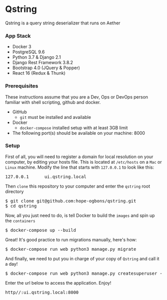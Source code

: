 # Qstring

Qstring is a query string deserializer that runs on Aether

### App Stack

- Docker 3
- PostgreSQL 9.6
- Python 3.7 & Django 2.1
- Django Rest Framework 3.8.2
- Bootstrap 4.0 (JQuery & Popper)
- React 16 (Redux & Thunk)

### Prerequisites

These instructions assume that you are a Dev,
Ops or DevOps person familiar with shell scripting,
github and docker.

- GitHub
    - `git` must be installed and available
- Docker
    - `docker-compose` installed setup with at least 3GB limit
- The following port(s) should be available on your machine: 8000

### Setup

First of all, you will need to register a domain for local resolution
on your computer, by editing your hosts file.
This is located at `/etc/hosts` on a `Mac` or `Linux` machine.
Modify the line that starts with `127.0.0.1` to look like this:

<pre>127.0.0.1      ui.qstring.local</pre>

Then `clone` this repository to your computer and enter the `qstring` root directory

<pre>
$ git clone git@github.com:hope-ogbons/qstring.git
$ cd qstring
</pre>

Now, all you just need to do, is tell Docker to build the
`images` and spin up the `containers`

<pre>$ docker-compose up --build</pre>

Great! It's good practice to run migrations manually, here's how:

<pre>$ docker-compose run web python3 manage.py migrate</pre>

And finally, we need to put you in charge of your copy of `Qstring` and call it a day!

<pre>$ docker-compose run web python3 manage.py createsuperuser --email admin@ehealthafrica.org --username admin</pre>

Enter the url below to access the application. Enjoy!
 
<pre>http//:ui.qstring.local:8000</pre>